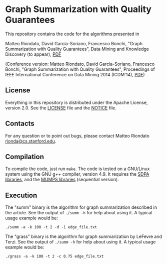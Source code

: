 # Graph Summarization with Quality Guarantees

This repository contains the code for the algorithms presented in

Matteo Riondato, David García-Soriano, Francesco Bonchi, "Graph Summarization
with Quality Guarantees", Data Mining and Knowledge Discovery (to appear), [PDF](http://matteo.rionda.to/papers/RiondatoEtAl-GraphSummarization-DMKD.pdf)

(Conference version: Matteo Riondato, David García-Soriano, Francesco Bonchi, 
"Graph Summarization with Quality Guarantees", Proceedings of IEEE 
International Conference on Data Mining 2014 (ICDM'14), 
[PDF](http://francescobonchi.com/icdm14CR.pdf))

## License

Everything in this repository is distributed under the Apache License, version
2.0. See the [LICENSE](LICENSE) file and the [NOTICE](NOTICE) file.

## Contacts

For any question or to point out bugs, please contact Matteo Riondato
<rionda@cs.stanford.edu>.

## Compilation

To compile the code, just run `make`. The code is tested on a GNU/Linux system
using the GNU g++ compiler, version 4.9. It requires the [SDPA
libraries](http://sdpa.sourceforge.net/), and the [MUMPS
libraries](http://mumps.enseeiht.fr/) (sequential version).

## Execution

The "summ" binary is the algorithm for graph summarization described in the
article. See the output of `./summ -h` for help about using it.
A typical usage example would be:

```
./summ -a -k 100 -t 2 -d -1 edge_file.txt
```

The "grass" binary is the algorithm for graph summarization by LeFevre and
Terzi. See the output of `./summ -h` for help about using it. 
A typical usage example would be:

```
./grass -a -k 100 -t 2 -c 0.75 edge_file.txt
```

